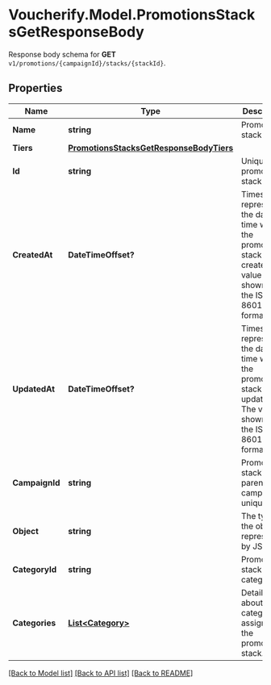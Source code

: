 # Voucherify.Model.PromotionsStacksGetResponseBody
Response body schema for **GET** `v1/promotions/{campaignId}/stacks/{stackId}`.

## Properties

Name | Type | Description | Notes
------------ | ------------- | ------------- | -------------
**Name** | **string** | Promotion stack name. | [optional] 
**Tiers** | [**PromotionsStacksGetResponseBodyTiers**](PromotionsStacksGetResponseBodyTiers.md) |  | [optional] 
**Id** | **string** | Unique promotion stack ID. | [optional] 
**CreatedAt** | **DateTimeOffset?** | Timestamp representing the date and time when the promotion stack was created. The value is shown in the ISO 8601 format. | [optional] 
**UpdatedAt** | **DateTimeOffset?** | Timestamp representing the date and time when the promotion stack was updated. The value is shown in the ISO 8601 format. | [optional] 
**CampaignId** | **string** | Promotion stack&#39;s parent campaign&#39;s unique ID. | [optional] 
**Object** | **string** | The type of the object represented by JSON.  | [optional] [default to ObjectEnum.PromotionStack]
**CategoryId** | **string** | Promotion stack category ID. | [optional] 
**Categories** | [**List&lt;Category&gt;**](Category.md) | Details about the category assigned to the promotion stack. | [optional] 

[[Back to Model list]](../README.md#documentation-for-models) [[Back to API list]](../README.md#documentation-for-api-endpoints) [[Back to README]](../README.md)

